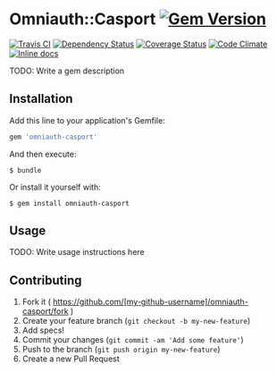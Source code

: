 # Omniauth::Casport [![Gem Version](https://badge.fury.io/rb/omniauth-casport.png)](http://badge.fury.io/rb/omniauth-casport)

[![Travis CI](https://travis-ci.org/stevenhaddox/omniauth-casport.svg?branch=master)](https://travis-ci.org/stevenhaddox/omniauth-casport) [![Dependency Status](https://gemnasium.com/stevenhaddox/omniauth-casport.png)](https://gemnasium.com/stevenhaddox/omniauth-casport) [![Coverage Status](https://coveralls.io/repos/stevenhaddox/omniauth-casport/badge.png)](https://coveralls.io/r/stevenhaddox/omniauth-casport) [![Code Climate](https://codeclimate.com/github/stevenhaddox/omniauth-casport/badges/gpa.svg)](https://codeclimate.com/github/stevenhaddox/omniauth-casport) [![Inline docs](http://inch-ci.org/github/stevenhaddox/omniauth-casport.svg?branch=master)](http://inch-ci.org/github/stevenhaddox/omniauth-casport)

TODO: Write a gem description

## Installation

Add this line to your application's Gemfile:

```ruby
gem 'omniauth-casport'
```

And then execute:

    $ bundle

Or install it yourself with:

    $ gem install omniauth-casport

## Usage

TODO: Write usage instructions here

## Contributing

1. Fork it ( https://github.com/[my-github-username]/omniauth-casport/fork )
2. Create your feature branch (`git checkout -b my-new-feature`)
3. Add specs!
4. Commit your changes (`git commit -am 'Add some feature'`)
5. Push to the branch (`git push origin my-new-feature`)
6. Create a new Pull Request
